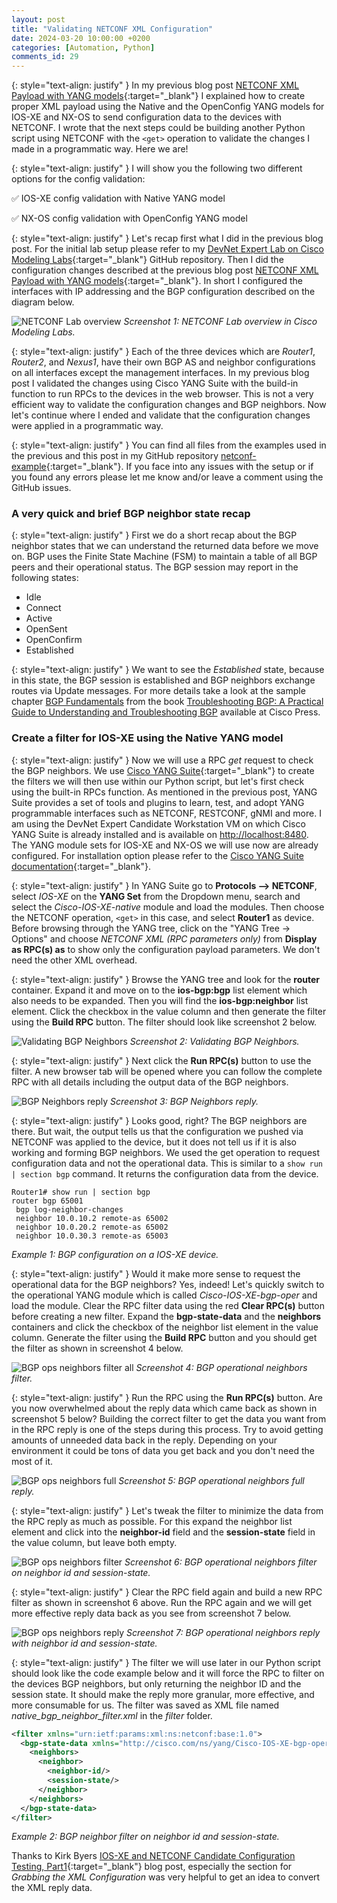 ```yaml
---
layout: post
title: "Validating NETCONF XML Configuration"
date: 2024-03-20 10:00:00 +0200
categories: [Automation, Python]
comments_id: 29
---
```


{: style="text-align: justify" }
In my previous blog post [NETCONF XML Payload with YANG models](https://blog.kuhlcloud.de/automation/python/2024/02/22/netconf-xml.html){:target="_blank"} I explained how to create proper XML payload using the Native and the OpenConfig YANG models for IOS-XE and NX-OS to send configuration data to the devices with NETCONF. I wrote that the next steps could be building another Python script using NETCONF with the ```<get>``` operation to validate the changes I made in a programmatic way. Here we are!

{: style="text-align: justify" }
I will show you the following two different options for the config validation:

✅ IOS-XE config validation with Native YANG model

✅ NX-OS config validation with OpenConfig YANG model

{: style="text-align: justify" }
Let's recap first what I did in the previous blog post. For the initial lab setup please refer to my [DevNet Expert Lab on Cisco Modeling Labs](https://github.com/daniel1820815/devnet-expert-cml-lab){:target="_blank"} GitHub repository. Then I did the configuration changes described at the previous blog post [NETCONF XML Payload with YANG models](https://blog.kuhlcloud.de/automation/python/2024/02/22/netconf-xml.html){:target="_blank"}. In short I configured the interfaces with IP addressing and the BGP configuration described on the diagram below.

![NETCONF Lab overview](/images/netconf_lab_overview.png "NETCONF Lab overview")
*Screenshot 1: NETCONF Lab overview in Cisco Modeling Labs.*

{: style="text-align: justify" }
Each of the three devices which are *Router1*, *Router2*, and *Nexus1*, have their own BGP AS and neighbor configurations on all interfaces except the management interfaces. In my previous blog post I validated the changes using Cisco YANG Suite with the build-in function to run RPCs to the devices in the web browser. This is not a very efficient way to validate the configuration changes and BGP neighbors. Now let's continue where I ended and validate that the configuration changes were applied in a programmatic way.

{: style="text-align: justify" }
You can find all files from the examples used in the previous and this post in my GitHub repository [netconf-example](https://github.com/daniel1820815/netconf-example){:target="_blank"}. If you face into any issues with the setup or if you found any errors please let me know and/or leave a comment using the GitHub issues.

### A very quick and brief BGP neighbor state recap

{: style="text-align: justify" }
First we do a short recap about the BGP neighbor states that we can understand the returned data before we move on. BGP uses the Finite State Machine (FSM) to maintain a table of all BGP peers and their operational status. The BGP session may report in the following states:

- Idle
- Connect
- Active
- OpenSent
- OpenConfirm
- Established

{: style="text-align: justify" }
We want to see the *Established* state, because in this state, the BGP session is established and BGP neighbors exchange routes via Update messages. For more details take a look at the sample chapter [BGP Fundamentals](https://www.ciscopress.com/articles/article.asp?p=2756480&seqNum=4) from the book [Troubleshooting BGP: A Practical Guide to Understanding and Troubleshooting BGP](https://www.ciscopress.com/store/troubleshooting-bgp-a-practical-guide-to-understanding-9781587144646?w_ptgrevartcl=BGP+Fundamentals_2756480) available at Cisco Press.

### Create a filter for IOS-XE using the Native YANG model

{: style="text-align: justify" }
Now we will use a RPC *get* request to check the BGP neighbors. We use [Cisco YANG Suite](https://developer.cisco.com/yangsuite/){:target="_blank"} to create the filters we will then use within our Python script, but let's first check using the built-in RPCs function. As mentioned in the previous post, YANG Suite provides a set of tools and plugins to learn, test, and adopt YANG programmable interfaces such as NETCONF, RESTCONF, gNMI and more. I am using the DevNet Expert Candidate Workstation VM on which Cisco YANG Suite is already installed and is available on <http://localhost:8480>. The YANG module sets for IOS-XE and NX-OS we will use now are already configured. For installation option please refer to the [Cisco YANG Suite documentation](https://developer.cisco.com/docs/yangsuite/){:target="_blank"}.

{: style="text-align: justify" }
In YANG Suite go to **Protocols –> NETCONF**, select *IOS-XE* on the **YANG Set** from the Dropdown menu, search and select the *Cisco-IOS-XE-native* module and load the modules. Then choose the NETCONF operation, ```<get>``` in this case, and select **Router1** as device. Before browsing through the YANG tree, click on the "YANG Tree -> Options" and choose *NETCONF XML (RPC parameters only)* from **Display as RPC(s) as** to show only the configuration payload parameters. We don't need the other XML overhead.

{: style="text-align: justify" }
Browse the YANG tree and look for the **router** container. Expand it and move on to the **ios-bgp:bgp** list element which also needs to be expanded. Then you will find the **ios-bgp:neighbor** list element. Click the checkbox in the value column and then generate the filter using the **Build RPC** button. The filter should look like screenshot 2 below.

![Validating BGP Neighbors](/images/netconf_native_bgp_neighbor_config.png "Validating BGP Neighbors")
*Screenshot 2: Validating BGP Neighbors.*

{: style="text-align: justify" }
Next click the **Run RPC(s)** button to use the filter. A new browser tab will be opened where you can follow the complete RPC with all details including the output data of the BGP neighbors.

![BGP Neighbors reply](/images/netconf_native_bgp_neighbor_config_reply.png "BGP Neighbors reply")
*Screenshot 3: BGP Neighbors reply.*

{: style="text-align: justify" }
Looks good, right? The BGP neighbors are there. But wait, the output tells us that the configuration we pushed via NETCONF was applied to the device, but it does not tell us if it is also working and forming BGP neighbors. We used the get operation to request configuration data and not the operational data. This is similar to a ```show run | section bgp``` command. It returns the configuration data from the device.

```none
Router1# show run | section bgp
router bgp 65001
 bgp log-neighbor-changes
 neighbor 10.0.10.2 remote-as 65002
 neighbor 10.0.20.2 remote-as 65002
 neighbor 10.0.30.3 remote-as 65003
```

*Example 1: BGP configuration on a IOS-XE device.*

{: style="text-align: justify" }
Would it make more sense to request the operational data for the BGP neighbors? Yes, indeed! Let's quickly switch to the operational YANG module which is called *Cisco-IOS-XE-bgp-oper* and load the module. Clear the RPC filter data using the red **Clear RPC(s)** button before creating a new filter. Expand the **bgp-state-data** and the **neighbors** containers and click the checkbox of the neighbor list element in the value column. Generate the filter using the **Build RPC** button and you should get the filter as shown in screenshot 4 below.

![BGP ops neighbors filter all](/images/netconf_native_bgp_neighbor_ops_filter_all.png "BGP ops neighbors filter all")
*Screenshot 4: BGP operational neighbors filter.*

{: style="text-align: justify" }
Run the RPC using the **Run RPC(s)** button. Are you now overwhelmed about the reply data which came back as shown in screenshot 5 below? Building the correct filter to get the data you want from in the RPC reply is one of the steps during this process. Try to avoid getting amounts of unneeded data back in the reply. Depending on your environment it could be tons of data you get back and you don't need the most of it.

![BGP ops neighbors full](/images/netconf_native_bgp_neighbor_ops_all_reply.png "BGP ops neighbors full")
*Screenshot 5: BGP operational neighbors full reply.*

{: style="text-align: justify" }
Let's tweak the filter to minimize the data from the RPC reply as much as possible. For this expand the neighbor list element and click into the **neighbor-id** field and the **session-state** field in the value column, but leave both empty.

![BGP ops neighbors filter](/images/netconf_native_bgp_neighbor_ops_filter.png "BGP ops neighbors filter")
*Screenshot 6: BGP operational neighbors filter on neighbor id and session-state.*

{: style="text-align: justify" }
Clear the RPC field again and build a new RPC filter as shown in screenshot 6 above. Run the RPC again and we will get more effective reply data back as you see from screenshot 7 below.

![BGP ops neighbors reply](/images/netconf_native_bgp_neighbor_ops_reply.png "BGP ops neighbors reply")
*Screenshot 7: BGP operational neighbors reply with neighbor id and session-state.*

{: style="text-align: justify" }
The filter we will use later in our Python script should look like the code example below and it will force the RPC to filter on the devices BGP neighbors, but only returning the neighbor ID and the session state. It should make the reply more granular, more effective, and more consumable for us. The filter was saved as XML file named *native_bgp_neighbor_filter.xml* in the *filter* folder.

```xml
<filter xmlns="urn:ietf:params:xml:ns:netconf:base:1.0">
  <bgp-state-data xmlns="http://cisco.com/ns/yang/Cisco-IOS-XE-bgp-oper">
    <neighbors>
      <neighbor>
        <neighbor-id/>
        <session-state/>
      </neighbor>
    </neighbors>
  </bgp-state-data>
</filter>
```

*Example 2: BGP neighbor filter on neighbor id and session-state.*



Thanks to Kirk Byers [IOS-XE and NETCONF Candidate Configuration Testing, Part1](https://pynet.twb-tech.com/blog/netconf/iosxe-candidate-cfg1.html){:target="_blank"} blog post, especially the section for *Grabbing the XML Configuration* was very helpful to get an idea to convert the XML reply data.
